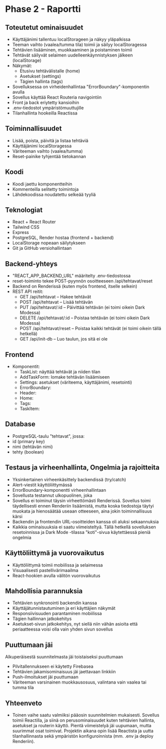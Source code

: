 # Phase 2 - Raportti

## Toteutetut ominaisuudet
- Käyttäjänimi tallentuu localStorageen ja näkyy yläpalkissa
- Teeman vaihto (vaalea/tumma tila) toimii ja säilyy localStoragessa
- Tehtävien lisääminen, muokkaaminen ja poistaminen toimii
- Tehtävät säilyvät selaimen uudelleenkäynnistyksen jälkeen (localStorage)
- Näkymät:
  - Etusivu tehtävälistalle (home)
  - Asetukset (settings)
  - Tägien hallinta (tags)
- Sovelluksessa on virheidenhallintaa "ErrorBoundary"-komponentin avulla
- Sovellus käyttää React Routeria navigointiin
- Front ja back eriytetty kansioihin
- .env-tiedostot ympäristömuuttujille
- Tilanhallinta hookeilla Reactissa

## Toiminnallisuudet
- Lisää, poista, päivitä ja listaa tehtäviä
- Käyttäjänimi localStoragessa
- Väriteeman vaihto (vaalea/tumma)
- Reset-painike tyhjentää tietokannan

## Koodi
- Koodi jaettu komponentteihin
- Kommenteilla selitetty toimintoja
- Lähdekoodissa noudatettu selkeää tyyliä

## Teknologiat

- React + React Router
- Tailwind CSS
- Express
- PostgreSQL, Render hostaa (frontend + backend)
- LocalStorage nopeaan säilytykseen
- Git ja GitHub versiohallintaan

## Backend-yhteys
- "REACT_APP_BACKEND_URL" määritelty .env-tiedostossa
- reset-toiminto tekee POST-pyynnön osoitteeseen /api/tehtavat/reset
- Backend on Renderissä (kuten myös frontend, itselle selkein)
- REST API reitit:
  - GET /api/tehtavat – Hakee tehtävät
  - POST /api/tehtavat – Lisää tehtävän
  - PUT /api/tehtavat/:id – Päivittää tehtävän (ei toimi oikein Dark Modessa)
  - DELETE /api/tehtavat/:id – Poistaa tehtävän (ei toimi oikein Dark Modessa)
  - POST /api/tehtavat/reset – Poistaa kaikki tehtävät (ei toimi oikein tällä hetkellä)
  - GET /api/init-db – Luo taulun, jos sitä ei ole

## Frontend
- Komponentit:
  - TaskList: näyttää tehtävät ja niiden tilan
  - AddTaskForm: lomake tehtävän lisäämiseen
  - Settings: asetukset (väriteema, käyttäjänimi, resetointi)
  - ErrorBoundary:
  - Header:
  - Home: 
  - Tags:
  - TaskItem:

## Database
 - PostgreSQL-taulu "tehtavat", jossa:
  - id (primary key)
  - nimi (tehtävän nimi)
  - tehty (boolean)


## Testaus ja virheenhallinta, Ongelmia ja rajoitteita
- Yksinkertainen virheenkäsittely backendissä (try/catch)
- Alert-viestit käyttöliittymässä
- ErrorBoundary-komponentti virheenhallintaan
- Sovellusta testannut ulkopuolinen, joka 
- Sovellus ei toiminut täysin virheettömästi Renderissä. Sovellus toimi täydellisesti ennen Renderiin lisäämistä, mutta koska tiedostoja täytyi muokata ja hienosäätää useaan otteeseen, aina jokin toiminnallisuus kärsi
- Backendin ja frontendin URL-osoitteiden kanssa oli aluksi sekaannuksia
- Kaikkia ominaisuuksia ei saatu viimeisteltyä. Tällä hetkellä sovelluksen resetoinnissa ja Dark Mode -tilassa "koti"-sivua käytettäessä pieniä ongelmia

## Käyttöliittymä ja vuorovaikutus
- Käyttöliittymä toimii mobiilissa ja selaimessa
- Visuaalisesti pastellivärimaailma
- React-hookien avulla välitön vuorovaikutus


## Mahdollisia parannuksia
- Tehtävien synkronointi backendin kanssa
- Käyttäjätunnistautuminen ja eri käyttäjien näkymät
- Responsiivisuuden parantaminen mobiilissa
- Tägien hallinnan jatkokehitys
- Asetukset-sivun jatkokehitys, nyt siellä niin vähän asioita että periaatteessa voisi olla vain yhden sivun sovellus

## Puuttumaan jäi
Alkuperäisestä suunnitelmasta jäi toistaiseksi puuttumaan
- Pilvitallennukseen ei käytetty Firebasea
- Tehtävien jakamisominaisuus jäi jaettavaan linkkiin
- Push-ilmoitukset jäi puuttumaan
- Väriteeman varsinainen muokkausosuus, valintana vain vaalea tai tumma tila

## Yhteenveto
- Toinen vaihe saatu valmiiksi pääosin suunnitelmien mukaisesti. Sovellus toimii Reactilla, ja siinä on perusominaisuudet kuten tehtävien hallinta, asetukset ja routerin käyttö. Pientä viimeistelyä jäi uupumaan, mutta suurimmat osat toimivat. Projektin aikana opin lisää Reactista ja uutta tilanhallinnasta sekä ympäristön konfiguroinnista (mm. .env ja deploy Renderiin).